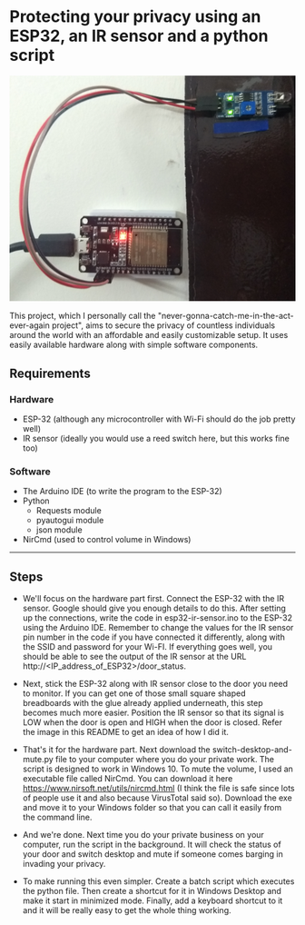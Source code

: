 <h1> Protecting your privacy using an ESP32, an IR sensor and a python script </h1>

![alt text](https://github.com/Roadeo/esp32-ir-door-sensor/blob/main/images/setup.PNG)

This project, which I personally call the "never-gonna-catch-me-in-the-act-ever-again project", aims to secure the privacy of countless individuals around the world with an affordable and easily customizable setup. It uses easily available hardware along with simple software components.

<h2> Requirements </h2>

<h3> Hardware </h3>

* ESP-32 (although any microcontroller with Wi-Fi should do the job pretty well)
* IR sensor (ideally you would use a reed switch here, but this works fine too)

<h3> Software </h3>

* The Arduino IDE (to write the program to the ESP-32)
* Python
	* Requests module
	* pyautogui module
	* json module
* NirCmd (used to control volume in Windows)

<hr>

<h2> Steps </h2>

* We'll focus on the hardware part first. Connect the ESP-32 with the IR sensor. Google should give you enough details to do this. After setting up the connections, write the code in esp32-ir-sensor.ino to the ESP-32 using the Arduino IDE. Remember to change the values for the IR sensor pin number in the code if you have connected it differently, along with the SSID and password for your Wi-FI. If everything goes well, you should be able to see the output of the IR sensor at the URL http://<IP_address_of_ESP32>/door_status.

* Next, stick the ESP-32 along with IR sensor close to the door you need to monitor. If you can get one of those small square shaped breadboards with the glue already applied underneath, this step becomes much more easier. Position the IR sensor so that its signal is LOW when the door is open and HIGH when the door is closed. Refer the image in this README to get an idea of how I did it.

* That's it for the hardware part. Next download the switch-desktop-and-mute.py file to your computer where you do your private work. The script is designed to work in Windows 10. To mute the volume, I used an executable file called NirCmd. You can download it here https://www.nirsoft.net/utils/nircmd.html (I think the file is safe since lots of people use it and also because VirusTotal said so). Download the exe and move it to your Windows folder so that you can call it easily from the command line.

* And we're done. Next time you do your private business on your computer, run the script in the background. It will check the status of your door and switch desktop and mute if someone comes barging in invading your privacy.

* To make running this even simpler. Create a batch script which executes the python file. Then create a shortcut for it in Windows Desktop and make it start in minimized mode. Finally, add a keyboard shortcut to it and it will be really easy to get the whole thing working.

